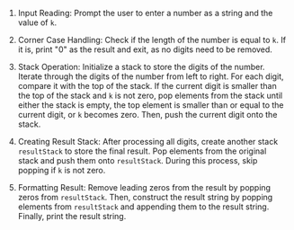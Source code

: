 

1. Input Reading: Prompt the user to enter a number as a string and the value of `k`.

2. Corner Case Handling: Check if the length of the number is equal to `k`. If it is, print "0" as the result and exit, as no digits need to be removed.

3. Stack Operation: Initialize a stack to store the digits of the number. Iterate through the digits of the number from left to right. For each digit, compare it with the top of the stack. If the current digit is smaller than the top of the stack and `k` is not zero, pop elements from the stack until either the stack is empty, the top element is smaller than or equal to the current digit, or `k` becomes zero. Then, push the current digit onto the stack.

4. Creating Result Stack: After processing all digits, create another stack `resultStack` to store the final result. Pop elements from the original stack and push them onto `resultStack`. During this process, skip popping if `k` is not zero.

5. Formatting Result: Remove leading zeros from the result by popping zeros from `resultStack`. Then, construct the result string by popping elements from `resultStack` and appending them to the result string. Finally, print the result string.

